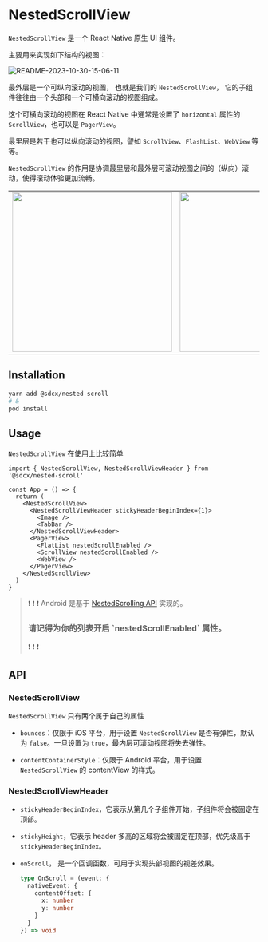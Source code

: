 # NestedScrollView

`NestedScrollView` 是一个 React Native 原生 UI 组件。

主要用来实现如下结构的视图：

![README-2023-10-30-15-06-11](https://todoit.oss-cn-shanghai.aliyuncs.com/assets/README-2023-10-30-15-06-11.png)

最外层是一个可纵向滚动的视图， 也就是我们的 `NestedScrollView`， 它的子组件往往由一个头部和一个可横向滚动的视图组成。

这个可横向滚动的视图在 React Native 中通常是设置了 `horizontal` 属性的 `ScrollView`，也可以是 `PagerView`。

最里层是若干也可以纵向滚动的视图，譬如 `ScrollView`、`FlashList`、`WebView` 等等。

`NestedScrollView` 的作用是协调最里层和最外层可滚动视图之间的（纵向）滚动，使得滚动体验更加流畅。

|                                                                                                           |                                                                                                           |
| --------------------------------------------------------------------------------------------------------- | --------------------------------------------------------------------------------------------------------- |
| <img src="https://todoit.oss-cn-shanghai.aliyuncs.com/assets/troika-2023-04-27-14-26-09.gif" width="320"> | <img src="https://todoit.oss-cn-shanghai.aliyuncs.com/assets/troika-2023-04-27-14-31-00.gif" width="320"> |

## Installation

```sh
yarn add @sdcx/nested-scroll
# &
pod install
```

## Usage

`NestedScrollView` 在使用上比较简单

```tsx
import { NestedScrollView, NestedScrollViewHeader } from '@sdcx/nested-scroll'

const App = () => {
  return (
    <NestedScrollView>
      <NestedScrollViewHeader stickyHeaderBeginIndex={1}>
        <Image />
        <TabBar />
      </NestedScrollViewHeader>
      <PagerView>
        <FlatList nestedScrollEnabled />
        <ScrollView nestedScrollEnabled />
        <WebView />
      </PagerView>
    </NestedScrollView>
  )
}
```

> :exclamation: :exclamation: :exclamation:
> Android 是基于 [NestedScrolling API](https://developer.android.com/reference/androidx/core/view/NestedScrollingChild) 实现的。
>
> <h3>请记得为你的列表开启 `nestedScrollEnabled` 属性。</h3>
>
> :exclamation: :exclamation: :exclamation:

## API

### NestedScrollView

`NestedScrollView` 只有两个属于自己的属性

- `bounces`：仅限于 iOS 平台，用于设置 `NestedScrollView` 是否有弹性，默认为 `false`。一旦设置为 `true`，最内层可滚动视图将失去弹性。

- `contentContainerStyle`：仅限于 Android 平台，用于设置 `NestedScrollView` 的 contentView 的样式。

### NestedScrollViewHeader

- `stickyHeaderBeginIndex`，它表示从第几个子组件开始，子组件将会被固定在顶部。

- `stickyHeight`，它表示 header 多高的区域将会被固定在顶部，优先级高于 `stickyHeaderBeginIndex`。

- `onScroll`， 是一个回调函数，可用于实现头部视图的视差效果。

  ```ts
  type OnScroll = (event: {
    nativeEvent: {
      contentOffset: {
        x: number
        y: number
      }
    }
  }) => void
  ```
